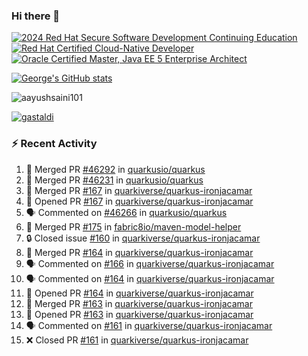 ### Hi there 👋

<!--START_SECTION:badges-->
[![2024 Red Hat Secure Software Development Continuing Education](https://images.credly.com/size/110x110/images/36a76b78-c5bf-45cf-ac2c-48c3825260c7/blob)](http://www.credly.com/badges/c86e9a17-d2c3-4554-b890-7d0521710eb6 "2024 Red Hat Secure Software Development Continuing Education")
[![Red Hat Certified Cloud-Native Developer](https://images.credly.com/size/110x110/images/12ef4e4e-3d8d-4caf-9ab1-858c5bcb9619/image.png)](http://www.credly.com/badges/b6402e31-0894-48e6-b488-e2e551dcc809 "Red Hat Certified Cloud-Native Developer")
[![Oracle Certified Master, Java EE 5 Enterprise Architect](https://images.credly.com/size/110x110/images/1fa3549c-674c-4779-b3d6-d7d64eac2c23/Oracle-Certification-badge_OC-Master.png)](http://www.credly.com/badges/2565574e-b81d-410e-ab7d-24666ddcbe00 "Oracle Certified Master, Java EE 5 Enterprise Architect")
<!--END_SECTION:badges-->

[![George's GitHub stats](https://github-readme-stats.vercel.app/api?username=gastaldi&show=reviews,prs_merged&hide=contribs,prs&theme=transparent&show_icons=true)](https://github.com/anuraghazra/github-readme-stats)

<p align="left"> <img src="https://komarev.com/ghpvc/?username=gastaldi&label=Profile%20views&color=0e75b6&style=for-the-badge" alt="aayushsaini101" /> </p>

<p align="left"> <a href="https://github.com/ryo-ma/github-profile-trophy"><img src="https://github-profile-trophy.vercel.app/?username=gastaldi" alt="gastaldi" /></a> </p>

### :zap: Recent Activity

<!--START_SECTION:activity-->
1. 🎉 Merged PR [#46292](https://github.com/quarkusio/quarkus/pull/46292) in [quarkusio/quarkus](https://github.com/quarkusio/quarkus)
2. 🎉 Merged PR [#46231](https://github.com/quarkusio/quarkus/pull/46231) in [quarkusio/quarkus](https://github.com/quarkusio/quarkus)
3. 🎉 Merged PR [#167](https://github.com/quarkiverse/quarkus-ironjacamar/pull/167) in [quarkiverse/quarkus-ironjacamar](https://github.com/quarkiverse/quarkus-ironjacamar)
4. 💪 Opened PR [#167](https://github.com/quarkiverse/quarkus-ironjacamar/pull/167) in [quarkiverse/quarkus-ironjacamar](https://github.com/quarkiverse/quarkus-ironjacamar)
5. 🗣 Commented on [#46266](https://github.com/quarkusio/quarkus/pull/46266#issuecomment-2659390236) in [quarkusio/quarkus](https://github.com/quarkusio/quarkus)
6. 🎉 Merged PR [#175](https://github.com/fabric8io/maven-model-helper/pull/175) in [fabric8io/maven-model-helper](https://github.com/fabric8io/maven-model-helper)
7. 🔒 Closed issue [#160](https://github.com/quarkiverse/quarkus-ironjacamar/issues/160) in [quarkiverse/quarkus-ironjacamar](https://github.com/quarkiverse/quarkus-ironjacamar)
8. 🎉 Merged PR [#164](https://github.com/quarkiverse/quarkus-ironjacamar/pull/164) in [quarkiverse/quarkus-ironjacamar](https://github.com/quarkiverse/quarkus-ironjacamar)
9. 🗣 Commented on [#166](https://github.com/quarkiverse/quarkus-ironjacamar/pull/166#issuecomment-2659262554) in [quarkiverse/quarkus-ironjacamar](https://github.com/quarkiverse/quarkus-ironjacamar)
10. 🗣 Commented on [#164](https://github.com/quarkiverse/quarkus-ironjacamar/pull/164#issuecomment-2656795132) in [quarkiverse/quarkus-ironjacamar](https://github.com/quarkiverse/quarkus-ironjacamar)
11. 💪 Opened PR [#164](https://github.com/quarkiverse/quarkus-ironjacamar/pull/164) in [quarkiverse/quarkus-ironjacamar](https://github.com/quarkiverse/quarkus-ironjacamar)
12. 🎉 Merged PR [#163](https://github.com/quarkiverse/quarkus-ironjacamar/pull/163) in [quarkiverse/quarkus-ironjacamar](https://github.com/quarkiverse/quarkus-ironjacamar)
13. 💪 Opened PR [#163](https://github.com/quarkiverse/quarkus-ironjacamar/pull/163) in [quarkiverse/quarkus-ironjacamar](https://github.com/quarkiverse/quarkus-ironjacamar)
14. 🗣 Commented on [#161](https://github.com/quarkiverse/quarkus-ironjacamar/pull/161#issuecomment-2656565150) in [quarkiverse/quarkus-ironjacamar](https://github.com/quarkiverse/quarkus-ironjacamar)
15. ❌ Closed PR [#161](https://github.com/quarkiverse/quarkus-ironjacamar/pull/161) in [quarkiverse/quarkus-ironjacamar](https://github.com/quarkiverse/quarkus-ironjacamar)
<!--END_SECTION:activity-->
